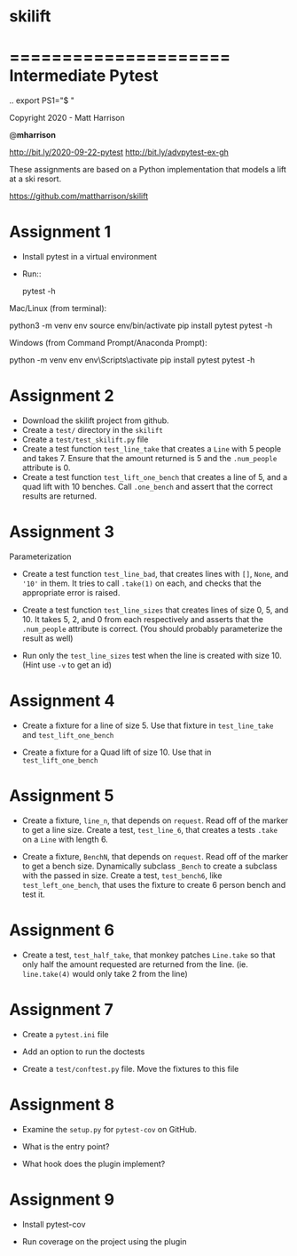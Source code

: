 # skilift




=====================
 Intermediate Pytest
=====================

..  export PS1="$ "

Copyright 2020 - Matt Harrison

@__mharrison__

http://bit.ly/2020-09-22-pytest
http://bit.ly/advpytest-ex-gh

These assignments are based on a Python implementation
that models a lift at a ski resort.

https://github.com/mattharrison/skilift

Assignment 1
============

* Install pytest in a virtual environment
* Run::

    pytest -h

Mac/Linux (from terminal):

  python3 -m venv env
  source env/bin/activate
  pip install pytest
  pytest -h

Windows (from Command Prompt/Anaconda Prompt):

  python -m venv env
  env\Scripts\activate
  pip install pytest
  pytest -h

Assignment 2
============

* Download the skilift project from github.
* Create a ``test/`` directory in the ``skilift``
* Create a ``test/test_skilift.py`` file
* Create a test function ``test_line_take`` that
  creates a ``Line`` with 5 people and takes 7.
  Ensure that the amount returned is 5 and the
  ``.num_people`` attribute is 0.
* Create a test function ``test_lift_one_bench``
  that creates a line of 5, and a quad lift
  with 10 benches. Call ``.one_bench`` and
  assert that the correct results are returned.

Assignment 3
============

Parameterization

* Create a test function ``test_line_bad``,
  that creates lines with ``[]``, ``None``, and
  ``'10'`` in them. It tries to call ``.take(1)``
  on each, and checks that the appropriate error
  is raised.

* Create a test function ``test_line_sizes``
  that creates lines of size 0, 5, and 10.
  It takes 5, 2, and 0 from each respectively
  and asserts that the ``.num_people`` attribute
  is correct. (You should probably parameterize
  the result as well)

* Run only the ``test_line_sizes`` test when the line
  is created with size 10. (Hint use ``-v`` to get an id)



Assignment 4
============

* Create a fixture for a line of size 5. Use that
  fixture in ``test_line_take`` and ``test_lift_one_bench``

* Create a fixture for a Quad lift of size 10. Use that
  in ``test_lift_one_bench``


Assignment 5
============

* Create a fixture, ``line_n``, that depends on ``request``.
  Read off of the marker to get a line size. Create
  a test, ``test_line_6``, that creates a tests
  ``.take`` on a ``Line`` with length 6.

* Create a fixture, ``BenchN``, that depends on ``request``.
  Read off of the marker to get a bench size. Dynamically
  subclass ``_Bench`` to create a subclass with the passed
  in size. Create a test, ``test_bench6``, like ``test_left_one_bench``,
  that uses the fixture to create 6 person bench and test it.


Assignment 6
==============

* Create a test, ``test_half_take``, that monkey patches
  ``Line.take`` so that only half the amount requested are
  returned from the line. (ie. ``line.take(4)`` would only
  take 2 from the line)


Assignment 7
============

* Create a ``pytest.ini`` file

* Add an option to run the doctests

* Create a ``test/conftest.py`` file. Move the fixtures to
  this file


Assignment 8
============

* Examine the ``setup.py`` for ``pytest-cov`` on GitHub.

* What is the entry point?

* What hook does the plugin implement?


Assignment 9
============

* Install pytest-cov

* Run coverage on the project using the plugin
